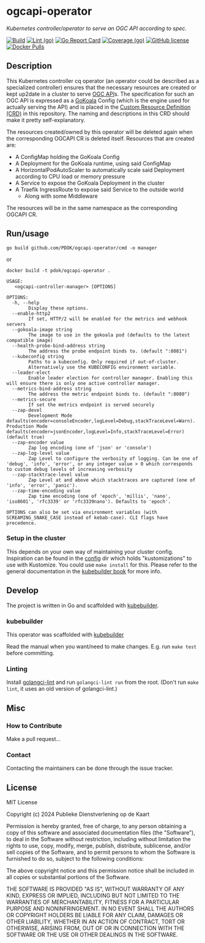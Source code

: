 # ogcapi-operator

_Kubernetes controller/operator to serve an OGC API according to spec._

[![Build](https://github.com/PDOK/ogcapi-operator/actions/workflows/build-and-publish-image.yml/badge.svg)](https://github.com/PDOK/ogcapi-operator/actions/workflows/build-and-publish-image.yml)
[![Lint (go)](https://github.com/PDOK/ogcapi-operator/actions/workflows/lint-go.yml/badge.svg)](https://github.com/PDOK/ogcapi-operator/actions/workflows/lint-go.yml)
[![Go Report Card](https://goreportcard.com/badge/github.com/PDOK/ogcapi-operator)](https://goreportcard.com/report/github.com/PDOK/ogcapi-operator)
[![Coverage (go)](https://github.com/PDOK/ogcapi-operator/wiki/coverage.svg)](https://raw.githack.com/wiki/PDOK/ogcapi-operator/coverage.html)
[![GitHub license](https://img.shields.io/github/license/PDOK/ogcapi-operator)](https://github.com/PDOK/ogcapi-operator/blob/master/LICENSE)
[![Docker Pulls](https://img.shields.io/docker/pulls/pdok/ogcapi-operator.svg)](https://hub.docker.com/r/pdok/ogcapi-operator)

## Description

This Kubernetes controller cq operator (an operator could be described as a specialized controller)
ensures that the necessary resources are created or kept up2date in a cluster
to serve [OGC API](https://ogcapi.ogc.org/)s.
The specification for such an OGC API is expressed as a [GoKoala](https://github.com/PDOK/gokoala) Config
(which is the engine used for actually serving the API)
and is placed in the [Custom Resource Definition (CRD)](./config/crd/bases/pdok.nl_ogcapis.yaml)
in this repository.
The naming and descriptions in this CRD should make it pretty self-explanatory.

The resources created/owned by this operator will be deleted again when the corresponding OGCAPI CR is deleted itself. Resources that are created are:

* A ConfigMap holding the GoKoala Config
* A Deployment for the GoKoala runtime, using said ConfigMap
* A HorizontalPodAutoScaler to automatically scale said Deployment according to CPU load or memory pressure
* A Service to expose the GoKoala Deployment in the cluster
* A Traefik IngressRoute to expose said Service to the outside world
  * Along with some Middleware

The resources will be in the same namespace as the corresponding OGCAPI CR.

## Run/usage

```shell
go build github.com/PDOK/ogcapi-operator/cmd -o manager
```

or

```shell
docker build -t pdok/ogcapi-operator .
```

```text
USAGE:
   <ogcapi-controller-manager> [OPTIONS]

OPTIONS:
  -h, --help
        Display these options.
  --enable-http2
        If set, HTTP/2 will be enabled for the metrics and webhook servers
  --gokoala-image string
        The image to use in the gokoala pod (defaults to the latest compatible image)
  --health-probe-bind-address string
        The address the probe endpoint binds to. (default ":8081")
  --kubeconfig string
        Paths to a kubeconfig. Only required if out-of-cluster.
        Alternatively use the KUBECONFIG environment variable.
  --leader-elect
        Enable leader election for controller manager. Enabling this will ensure there is only one active controller manager.
  --metrics-bind-address string
        The address the metric endpoint binds to. (default ":8080")
  --metrics-secure
        If set the metrics endpoint is served securely
  --zap-devel
        Development Mode defaults(encoder=consoleEncoder,logLevel=Debug,stackTraceLevel=Warn). Production Mode defaults(encoder=jsonEncoder,logLevel=Info,stackTraceLevel=Error) (default true)
  --zap-encoder value
        Zap log encoding (one of 'json' or 'console')
  --zap-log-level value
        Zap Level to configure the verbosity of logging. Can be one of 'debug', 'info', 'error', or any integer value > 0 which corresponds to custom debug levels of increasing verbosity
  --zap-stacktrace-level value
        Zap Level at and above which stacktraces are captured (one of 'info', 'error', 'panic').
  --zap-time-encoding value
        Zap time encoding (one of 'epoch', 'millis', 'nano', 'iso8601', 'rfc3339' or 'rfc3339nano'). Defaults to 'epoch'.
        
OPTIONS can also be set via environment variables (with SCREAMING_SNAKE_CASE instead of kebab-case). CLI flags have precedence. 
```

### Setup in the cluster

This depends on your own way of maintaining your cluster config.
Inspiration can be found in the [config](./config) dir
which holds "kustomizations" to use with Kustomize.
You could use `make install` for this.
Please refer to the general documentation in the [kubebuilder book](https://kubebuilder.io) for more info.

## Develop

The project is written in Go and scaffolded with [kubebuilder](https://kubebuilder.io).

### kubebuilder

This operator was scaffolded with [kubebuilder](https://kubebuilder.io)

Read the manual when you want/need to make changes.
E.g. run `make test` before committing.

### Linting

Install [golangci-lint](https://golangci-lint.run/usage/install/) and run `golangci-lint run`
from the root.
(Don't run `make lint`, it uses an old version of golangci-lint.)

## Misc

### How to Contribute

Make a pull request...

### Contact

Contacting the maintainers can be done through the issue tracker.

## License

MIT License

Copyright (c) 2024 Publieke Dienstverlening op de Kaart

Permission is hereby granted, free of charge, to any person obtaining a copy
of this software and associated documentation files (the "Software"), to deal
in the Software without restriction, including without limitation the rights
to use, copy, modify, merge, publish, distribute, sublicense, and/or sell
copies of the Software, and to permit persons to whom the Software is
furnished to do so, subject to the following conditions:

The above copyright notice and this permission notice shall be included in all
copies or substantial portions of the Software.

THE SOFTWARE IS PROVIDED "AS IS", WITHOUT WARRANTY OF ANY KIND, EXPRESS OR
IMPLIED, INCLUDING BUT NOT LIMITED TO THE WARRANTIES OF MERCHANTABILITY,
FITNESS FOR A PARTICULAR PURPOSE AND NONINFRINGEMENT. IN NO EVENT SHALL THE
AUTHORS OR COPYRIGHT HOLDERS BE LIABLE FOR ANY CLAIM, DAMAGES OR OTHER
LIABILITY, WHETHER IN AN ACTION OF CONTRACT, TORT OR OTHERWISE, ARISING FROM,
OUT OF OR IN CONNECTION WITH THE SOFTWARE OR THE USE OR OTHER DEALINGS IN THE
SOFTWARE.

